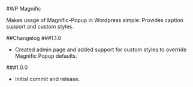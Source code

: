 #WP Magnific

Makes usage of Magnific-Popup in Wordpress simple. Provides caption support and custom styles.


##Changelog
###1.1.0
- Created admin page and added support for custom styles to override Magnific Popup defaults.

###1.0.0
- Initial commit and release.
